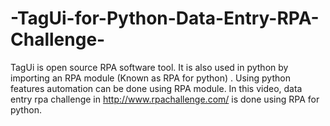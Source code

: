 # -TagUi-for-Python-Data-Entry-RPA-Challenge-
TagUi is open source RPA software tool. It is also used in python by importing an RPA module (Known as RPA for python)  . Using python features automation can be done using RPA module.   In this video, data entry rpa challenge in http://www.rpachallenge.com/ is done using RPA for python.
